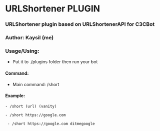 # URLShortener PLUGIN #
### URLShortener plugin based on URLShortenerAPI for C3CBot
### Author: Kaysil (me) ##

### Usage/Using:
- Put it to ./plugins folder then run your bot
#### Command:
- Main command: /short

#### Example:
```
- /short (url) (vanity)
```
```
- /short https://google.com
```
```
 - /short https://google.com ditmegoogle
```

